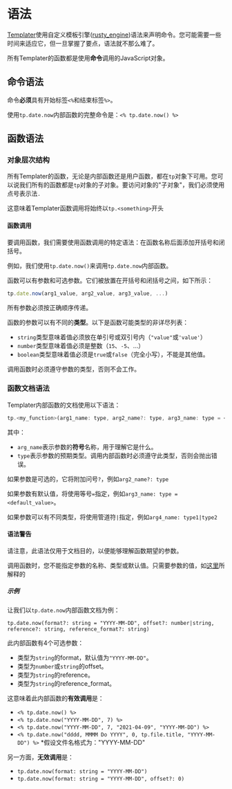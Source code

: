 # 语法

[Templater](https://github.com/SilentVoid13/Templater)使用自定义模板引擎([rusty_engine](https://github.com/SilentVoid13/rusty_engine))语法来声明命令。您可能需要一些时间来适应它，但一旦掌握了要点，语法就不那么难了。

所有Templater的函数都是使用**命令**调用的JavaScript对象。

## 命令语法

命令**必须**具有开始标签`<%`和结束标签`%>`。

使用`tp.date.now`内部函数的完整命令是：`<% tp.date.now() %>`

## 函数语法

### 对象层次结构

所有Templater的函数，无论是内部函数还是用户函数，都在`tp`对象下可用。您可以说我们所有的函数都是`tp`对象的子对象。要访问对象的"子对象"，我们必须使用点号表示法`.`

这意味着Templater函数调用将始终以`tp.<something>`开头

#### 函数调用

要调用函数，我们需要使用函数调用的特定语法：在函数名称后面添加开括号和闭括号。

例如，我们使用`tp.date.now()`来调用`tp.date.now`内部函数。

函数可以有参数和可选参数。它们被放置在开括号和闭括号之间，如下所示：

```javascript
tp.date.now(arg1_value, arg2_value, arg3_value, ...)
```

所有参数必须按正确顺序传递。

函数的参数可以有不同的**类型**。以下是函数可能类型的非详尽列表：

- `string`类型意味着值必须放在单引号或双引号内（`"value"`或`'value'`）
- `number`类型意味着值必须是整数（`15`、`-5`、...）
- `boolean`类型意味着值必须是`true`或`false`（完全小写），不能是其他值。

调用函数时必须遵守参数的类型，否则不会工作。

### 函数文档语法

Templater内部函数的文档使用以下语法：

```javascript
tp.<my_function>(arg1_name: type, arg2_name?: type, arg3_name: type = <default_value>, arg4_name: type1|type2, ...)
```

其中：

- `arg_name`表示参数的**符号**名称，用于理解它是什么。
- `type`表示参数的预期类型。调用内部函数时必须遵守此类型，否则会抛出错误。

如果参数是可选的，它将附加问号`?`，例如`arg2_name?: type`

如果参数有默认值，将使用等号`=`指定，例如`arg3_name: type = <default_value>`。

如果参数可以有不同类型，将使用管道符`|`指定，例如`arg4_name: type1|type2`

#### 语法警告

请注意，此语法仅用于文档目的，以便能够理解函数期望的参数。

调用函数时，您不能指定参数的名称、类型或默认值。只需要参数的值，如[这里](./syntax.md#function-invocation)所解释的

##### 示例

让我们以`tp.date.now`内部函数文档为例：

```
tp.date.now(format?: string = "YYYY-MM-DD", offset?: number|string, reference?: string, reference_format?: string)
```

此内部函数有4个可选参数：

- 类型为`string`的format，默认值为`"YYYY-MM-DD"`。
- 类型为`number`或`string`的offset。
- 类型为`string`的reference。
- 类型为`string`的reference_format。

这意味着此内部函数的**有效调用**是：

- `<% tp.date.now() %>`
- `<% tp.date.now("YYYY-MM-DD", 7) %>`
- `<% tp.date.now("YYYY-MM-DD", 7, "2021-04-09", "YYYY-MM-DD") %>`
- `<% tp.date.now("dddd, MMMM Do YYYY", 0, tp.file.title, "YYYY-MM-DD") %>` *假设文件名格式为："YYYY-MM-DD"

另一方面，**无效调用**是：

- `tp.date.now(format: string = "YYYY-MM-DD")`
- `tp.date.now(format: string = "YYYY-MM-DD", offset?: 0)`
